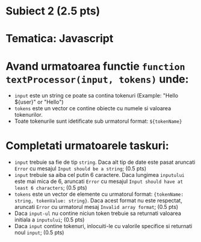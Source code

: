 # Subiect 2 (2.5 pts)
# Tematica: Javascript

# Avand urmatoarea functie `function textProcessor(input, tokens)` unde:
- `input` este un string ce poate sa contina tokenuri (Example: "Hello ${user}" or "Hello")
- `tokens` este un vector ce contine obiecte cu numele si valoarea tokenurilor.
- Toate tokenurile sunt idetificate sub urmatorul format: `${tokenName}`

# Completati urmatoarele taskuri:

- `input` trebuie sa fie de tip `string`. Daca alt tip de date este pasat aruncati `Error` cu mesajul `Input should be a string`; (0.5 pts)
- `input` trebuie sa aiba cel putin 6 caractere. Daca lungimea `inputului` este mai mica de 6, aruncati `Error` cu mesajul `Input should have at least 6 characters`; (0.5 pts)
- `tokens` este un vector de elemente cu urmatorul format: `{tokenName: string, tokenValue: string}`. Daca acest format nu este respectat, aruncati `Error` cu urmatorul mesaj `Invalid array format`; (0.5 pts)
- Daca `input-ul` nu contine niciun token trebuie sa returnati valoarea initiala a `inputului`; (0.5 pts)
- Daca `input` contine tokenuri, inlocuiti-le cu valorile specifice si returnati noul `input`; (0.5 pts)